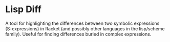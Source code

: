 # Lisp Diff

A tool for highlighting the differences between two symbolic expressions (S-expressions) in Racket (and possibly other languages in the lisp/scheme family). Useful for finding differences buried in complex expressions.
